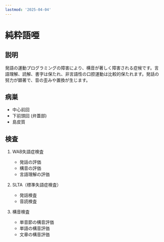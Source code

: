 ```yaml
---
lastmod: '2025-04-04'
---
```


# 純粋語唖

## 説明

発語の運動プログラミングの障害により、構音が著しく障害される症候です。言語理解、読解、書字は保たれ、非言語性の口腔運動は比較的保たれます。発話の努力が顕著で、音の歪みや置換が生じます。

## 病巣

- 中心前回
- 下前頭回 (弁蓋部)
- 島皮質

## 検査

1. WAB失語症検査

   - 発話の評価
   - 構音の評価
   - 言語理解の評価

2. SLTA（標準失語症検査）

   - 発話検査
   - 音読検査

3. 構音検査
   - 単音節の構音評価
   - 単語の構音評価
   - 文章の構音評価
